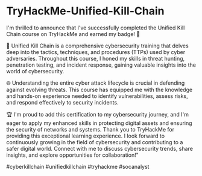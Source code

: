 # TryHackMe-Unified-Kill-Chain

I'm thrilled to announce that I've successfully completed the Unified Kill Chain course on TryHackMe and earned my badge! 🚀

🔐 Unified Kill Chain is a comprehensive cybersecurity training that delves deep into the tactics, techniques, and procedures (TTPs) used by cyber adversaries. Throughout this course, I honed my skills in threat hunting, penetration testing, and incident response, gaining valuable insights into the world of cybersecurity.

🌐 Understanding the entire cyber attack lifecycle is crucial in defending against evolving threats. This course has equipped me with the knowledge and hands-on experience needed to identify vulnerabilities, assess risks, and respond effectively to security incidents.

🏆 I'm proud to add this certification to my cybersecurity journey, and I'm eager to apply my enhanced skills in protecting digital assets and ensuring the security of networks and systems.
Thank you to TryHackMe for providing this exceptional learning experience. I look forward to continuously growing in the field of cybersecurity and contributing to a safer digital world. Connect with me to discuss cybersecurity trends, share insights, and explore opportunities for collaboration!"

#cyberkillchain #unifiedkillchain #tryhackme #socanalyst
